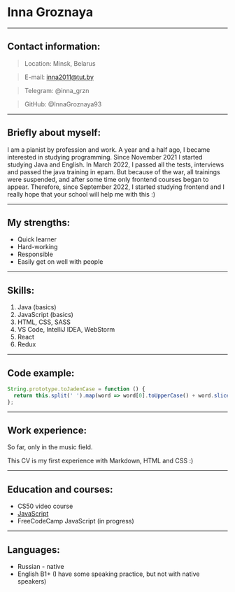 # **Inna Groznaya**

---

## **Contact information:**
>Location: Minsk, Belarus

>E-mail: inna2011@tut.by

>Telegram: @inna_grzn

>GitHub: @InnaGroznaya93

---

## **Briefly about myself:**
I am a pianist by profession and work. A year and a half ago, I became interested in studying programming. Since November 2021 I started studying Java and English. In March 2022, I passed all the tests, interviews and passed the java training in epam. But because of the war, all trainings were suspended, and after some time only frontend courses began to appear. Therefore, since September 2022, I started studying frontend and I really hope that your school will help me with this :)

---

## **My strengths:**
* Quick learner
* Hard-working
* Responsible
* Easily get on well with people

***

## **Skills:**
1. Java (basics)
1. JavaScript (basics)
1. HTML, CSS, SASS
1. VS Code, IntelliJ IDEA, WebStorm
1. React
1. Redux


___

## **Code example:**


``` js
String.prototype.toJadenCase = function () {
  return this.split(' ').map(word => word[0].toUpperCase() + word.slice(1)).join(' ');
};

``` 
---

## **Work experience:**
So far, only in the music field.

This CV is my first experience with Markdown, HTML and CSS :)


___

## **Education and courses:**
* CS50 video course
* [JavaScript](https://learn.javascript.ru/)
* FreeCodeCamp JavaScript (in progress)

***

## **Languages:**
* Russian - native
* English B1+ (I have some speaking practice, but not with native speakers)